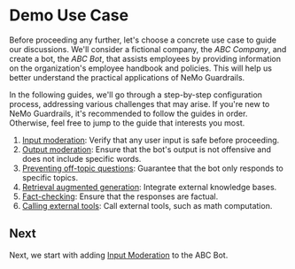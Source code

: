 # Demo Use Case

Before proceeding any further, let's choose a concrete use case to guide our discussions. We'll consider a fictional company, the *ABC Company*, and create a bot, the *ABC Bot*, that assists employees by providing information on the organization's employee handbook and policies. This will help us better understand the practical applications of NeMo Guardrails.

In the following guides, we'll go through a step-by-step configuration process, addressing various challenges that may arise. If you're new to NeMo Guardrails, it's recommended to follow the guides in order. Otherwise, feel free to jump to the guide that interests you most.

1. [Input moderation](../4_input_rails): Verify that any user input is safe before proceeding.
2. [Output moderation](../5_output_rails): Ensure that the bot's output is not offensive and does not include specific words.
3. [Preventing off-topic questions](../6_topical_rails): Guarantee that the bot only responds to specific topics.
4. [Retrieval augmented generation](../7_rag): Integrate external knowledge bases.
5. [Fact-checking](../8_fact_checking): Ensure that the responses are factual.
6. [Calling external tools](../9_external_tools): Call external tools, such as math computation.

## Next

Next, we start with adding [Input Moderation](../4_input_rails) to the ABC Bot.
